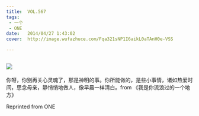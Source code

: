 ```yaml
---
title:	VOL.567
tags:
 - 一个
 - ONE
date:	2014/04/27 1:43:02
cover:	http://image.wufazhuce.com/Fqa321sNP1I6aikL0aTAnH0e-VSS

---
```

![](http://image.wufazhuce.com/Fqa321sNP1I6aikL0aTAnH0e-VSS)
---

你呀，你别再关心灵魂了，那是神明的事。你所能做的，是些小事情，诸如热爱时间，思念母亲，静悄悄地做人，像早晨一样清白。from 《我是你流浪过的一个地方》
 
Reprinted from ONE
